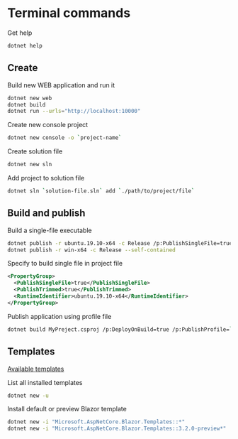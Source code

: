 # Terminal commands

Get help

```bash
dotnet help
```

## Create

Build new WEB application and run it

```bash
dotnet new web
dotnet build
dotnet run --urls="http://localhost:10000"
```

Create new console project

```bash
dotnet new console -o `project-name`
```

Create solution file

```bash
dotnet new sln
```

Add project to solution file

```bash
dotnet sln `solution-file.sln` add `./path/to/project/file`
```

## Build and publish

Build a single-file executable

```bash
dotnet publish -r ubuntu.19.10-x64 -c Release /p:PublishSingleFile=true /p:PublishTrimmed=true
dotnet publish -r win-x64 -c Release --self-contained
```

Specify to build single file in project file

```xml
<PropertyGroup>
  <PublishSingleFile>true</PublishSingleFile>
  <PublishTrimmed>true</PublishTrimmed>
  <RuntimeIdentifier>ubuntu.19.10-x64</RuntimeIdentifier>
</PropertyGroup>
```

Publish application using profile file

```bash
dotnet build MyPreject.csproj /p:DeployOnBuild=true /p:PublishProfile=`./path/to/profile/file`
```

## Templates

[Available templates](https://github.com/dotnet/templating/wiki/Available-templates-for-dotnet-new)

List all installed templates

```bash
dotnet new -u
```

Install default or preview Blazor template

```bash
dotnet new -i "Microsoft.AspNetCore.Blazor.Templates::*"
dotnet new -i "Microsoft.AspNetCore.Blazor.Templates::3.2.0-preview*"
```

